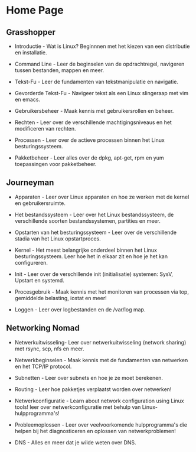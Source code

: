 # Home Page

## Grasshopper

* Introductie - Wat is Linux? Beginnnen met het kiezen van een distributie en installatie.

* Command Line - Leer de beginselen van de opdrachtregel, navigeren tussen bestanden, mappen en meer.

* Tekst-Fu - Leer de fundamenten van tekstmanipulatie en navigatie.

* Gevorderde Tekst-Fu - Navigeer tekst als een Linux slingeraap met vim en emacs.

* Gebruikersbeheer - Maak kennis met gebruikersrollen en beheer.

* Rechten - Leer over de verschillende machtigingsniveaus en het modificeren van rechten.

* Processen - Leer over de actieve processen binnen het Linux besturingssysteem.

* Pakketbeheer - Leer alles over de dpkg, apt-get, rpm en yum toepassingen voor pakketbeheer.

## Journeyman

* Apparaten - Leer over Linux apparaten en hoe ze werken met de kernel en gebruikersruimte.

* Het bestandssysteem - Leer over het Linux bestandssysteem, de verschillende soorten bestandssystemen, partities en meer.

* Opstarten van het besturingssysteem - Leer over de verschillende stadia van het Linux opstartproces.

* Kernel - Het meest belangrijke onderdeel binnen het Linux besturingssysteem. Leer hoe het in elkaar zit en hoe je het kan configureren.

* Init - Leer over de verschillende init (initialisatie) systemen: SysV, Upstart en systemd.

* Procesgebruik - Maak kennis met het monitoren van processen via top, gemiddelde belasting, iostat en meer!

* Loggen - Leer over logbestanden en de /var/log map.

## Networking Nomad

* Netwerkuitwisseling- Leer over netwerkuitwisseling (network sharing) met rsync, scp, nfs en meer.

* Netwerkbeginselen - Maak kennis met de fundamenten van netwerken en het TCP/IP protocol.

* Subnetten - Leer over subnets en hoe je ze moet berekenen.

* Routing - Leer hoe pakketjes verplaatst worden over netwerken!

* Netwerkconfiguratie - Learn about network configuration using Linux tools! leer over netwerkconfiguratie met behulp van Linux-hulpprogramma's!

* Probleemoplossen - Leer over veelvoorkomende hulpprogramma's die helpen bij het diagnosticeren en oplossen van netwerkproblemen!

* DNS - Alles en meer dat je wilde weten over DNS.
